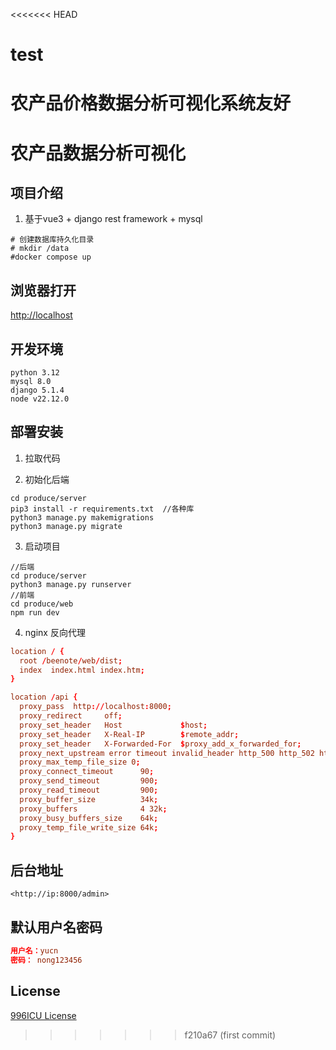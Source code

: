 <<<<<<< HEAD
# test
农产品价格数据分析可视化系统友好
=======
# 农产品数据分析可视化

## 项目介绍

1. 基于vue3 + django rest framework + mysql


```shell
# 创建数据库持久化目录
# mkdir /data
#docker compose up
```

## 浏览器打开

<http://localhost>

## 开发环境

```shell
python 3.12
mysql 8.0
django 5.1.4
node v22.12.0
```

## 部署安装

1. 拉取代码


2. 初始化后端

```shell
cd produce/server
pip3 install -r requirements.txt  //各种库
python3 manage.py makemigrations
python3 manage.py migrate
```

3. 启动项目

```shell
//后端
cd produce/server
python3 manage.py runserver
//前端
cd produce/web
npm run dev
```

4. nginx 反向代理

```conf
location / {
  root /beenote/web/dist;
  index  index.html index.htm;
}

location /api {
  proxy_pass  http://localhost:8000;
  proxy_redirect     off;
  proxy_set_header   Host             $host;
  proxy_set_header   X-Real-IP        $remote_addr;
  proxy_set_header   X-Forwarded-For  $proxy_add_x_forwarded_for;
  proxy_next_upstream error timeout invalid_header http_500 http_502 http_503 http_504;
  proxy_max_temp_file_size 0;
  proxy_connect_timeout      90;
  proxy_send_timeout         900;
  proxy_read_timeout         900;
  proxy_buffer_size          34k;
  proxy_buffers              4 32k;
  proxy_busy_buffers_size    64k;
  proxy_temp_file_write_size 64k;
}
```

## 后台地址

```url
<http://ip:8000/admin>
```

## 默认用户名密码

```conf
用户名：yucn
密码： nong123456
```

## License

[996ICU License](LICENSE)  
>>>>>>> f210a67 (first commit)
